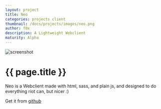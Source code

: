 ```yaml
---
layout: project
title: Neo
categories: projects client
thumbnail: /docs/projects/images/neo.png
author: f0x
description: A Lightweight Webclient
maturity: Alpha
---
```


![screenshot](/docs/projects/images/neo.png "{{ page.title }}")

# {{ page.title }}

Neo is a Webclient made with html, sass, and plain js, and designed to do everything riot can, but nicer :)

Get it from [github](https://github.com/f0x52/neo)
